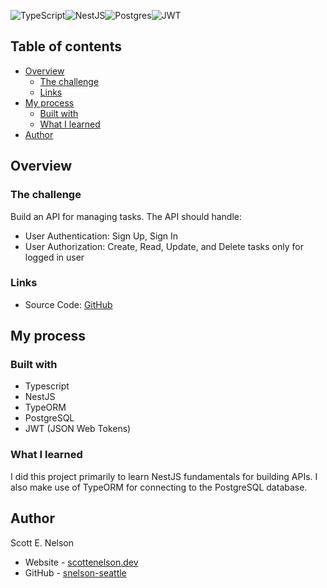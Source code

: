 ![TypeScript](https://img.shields.io/badge/typescript-%23007ACC.svg?style=for-the-badge&logo=typescript&logoColor=white)![NestJS](https://img.shields.io/badge/nestjs-%23E0234E.svg?style=for-the-badge&logo=nestjs&logoColor=white)![Postgres](https://img.shields.io/badge/postgres-%23316192.svg?style=for-the-badge&logo=postgresql&logoColor=white)![JWT](https://img.shields.io/badge/JWT-black?style=for-the-badge&logo=JSON%20web%20tokens)

## Table of contents

- [Overview](#overview)
  - [The challenge](#the-challenge)
  - [Links](#links)
- [My process](#my-process)
  - [Built with](#built-with)
  - [What I learned](#what-i-learned)
- [Author](#author)

## Overview

### The challenge

Build an API for managing tasks.
The API should handle:
- User Authentication: Sign Up, Sign In
- User Authorization: Create, Read, Update, and Delete tasks only for logged in user

### Links

- Source Code: [GitHub](https://github.com/snelson-seattle/overengineered-todo-app-backend)

## My process

### Built with

- Typescript
- NestJS
- TypeORM
- PostgreSQL
- JWT (JSON Web Tokens)

### What I learned

I did this project primarily to learn NestJS fundamentals for building APIs. I also make use of TypeORM for connecting to the PostgreSQL database.

## Author
  Scott E. Nelson
- Website - [scottenelson.dev](https://scottenelson.dev)
- GitHub - [snelson-seattle](https://github.com/snelson-seattle)




